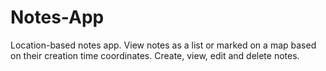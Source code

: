 # Notes-App
Location-based notes app. View notes as a list or marked on a map based on their creation time coordinates. Create, view, edit and delete notes.
